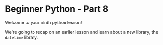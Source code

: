 # Beginner Python - Part 8

Welcome to your ninth python lesson!

We're going to recap on an earlier lesson and learn about a new library,
the `datetime` library.
